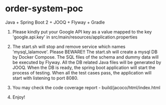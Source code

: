 # order-system-poc
Java + Spring Boot 2 + JOOQ + Flyway + Gradle

1.  Please kindly put your Google API key as a value mapped to the key 'google.api.key' 
    in src/main/resources/application.properties
    
2.  The start.sh will stop and remove service which names 'mysql_lalamove'. Please BEWARE!!
    The start.sh will create a mysql DB by Docker Compose.
    The SQL files of the schema and dummy data will be executed by Flyway.
    All the DB related Java files will be generated by JOOQ.
    When the DB is ready, the spring boot application will start the process of testing.
    When all the test cases pass, the application will start with listening to port 8080.

3.  You may check the code coverage report - build/jacoco/html/index.html

4.  Enjoy!